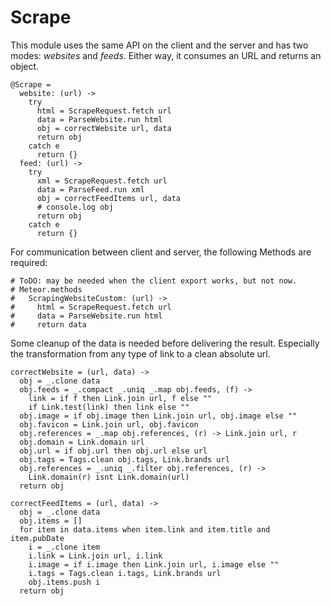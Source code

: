 # Scrape

This module uses the same API on the client and the server and has two modes:
  *websites* and *feeds*. Either way, it consumes an URL and returns an object.

    @Scrape =
      website: (url) ->
        try
          html = ScrapeRequest.fetch url
          data = ParseWebsite.run html
          obj = correctWebsite url, data
          return obj
        catch e
          return {}
      feed: (url) ->
        try
          xml = ScrapeRequest.fetch url
          data = ParseFeed.run xml
          obj = correctFeedItems url, data
          # console.log obj
          return obj
        catch e
          return {}

For communication between client and server, the following Methods are required:

    # ToDO: may be needed when the client export works, but not now.
    # Meteor.methods
    #   ScrapingWebsiteCustom: (url) ->
    #     html = ScrapeRequest.fetch url
    #     data = ParseWebsite.run html
    #     return data

Some cleanup of the data is needed before delivering the result. Especially
the transformation from any type of link to a clean absolute url.

    correctWebsite = (url, data) ->
      obj = _.clone data
      obj.feeds = _.compact _.uniq _.map obj.feeds, (f) ->
        link = if f then Link.join url, f else ""
        if Link.test(link) then link else ""
      obj.image = if obj.image then Link.join url, obj.image else ""
      obj.favicon = Link.join url, obj.favicon
      obj.references = _.map obj.references, (r) -> Link.join url, r
      obj.domain = Link.domain url
      obj.url = if obj.url then obj.url else url
      obj.tags = Tags.clean obj.tags, Link.brands url
      obj.references = _.uniq _.filter obj.references, (r) ->
        Link.domain(r) isnt Link.domain(url)
      return obj

    correctFeedItems = (url, data) ->
      obj = _.clone data
      obj.items = []
      for item in data.items when item.link and item.title and item.pubDate
        i = _.clone item
        i.link = Link.join url, i.link
        i.image = if i.image then Link.join url, i.image else ""
        i.tags = Tags.clean i.tags, Link.brands url
        obj.items.push i
      return obj